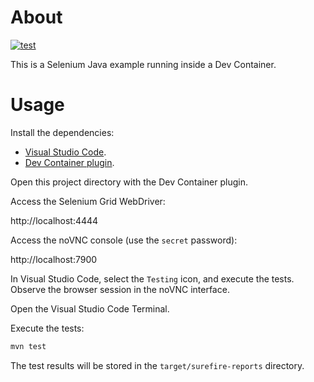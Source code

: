 # About

[![test](https://github.com/rgl/selenium-java-maven-example/workflows/test/badge.svg)](https://github.com/rgl/selenium-java-maven-example/actions?query=workflow%3Atest)

This is a Selenium Java example running inside a Dev Container.

# Usage

Install the dependencies:

* [Visual Studio Code](https://code.visualstudio.com).
* [Dev Container plugin](https://marketplace.visualstudio.com/items?itemName=ms-vscode-remote.remote-containers).

Open this project directory with the Dev Container plugin.

Access the Selenium Grid WebDriver:

http://localhost:4444

Access the noVNC console (use the `secret` password):

http://localhost:7900

In Visual Studio Code, select the `Testing` icon, and execute the tests. Observe the browser session in the noVNC interface.

Open the Visual Studio Code Terminal.

Execute the tests:

```bash
mvn test
```

The test results will be stored in the `target/surefire-reports` directory.
